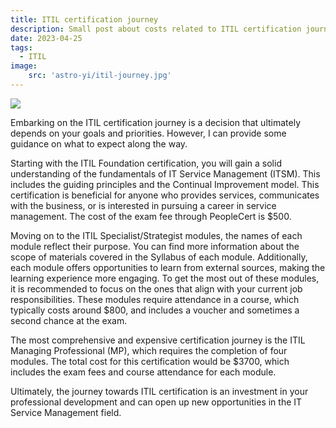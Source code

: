 ```yaml
---
title: ITIL certification journey
description: Small post about costs related to ITIL certification journey
date: 2023-04-25
tags:
  - ITIL
image: 
    src: 'astro-yi/itil-journey.jpg'
---
```


![](/astro-yi/itil-journey.jpg)

Embarking on the ITIL certification journey is a decision that ultimately depends on your goals and priorities. However, I can provide some guidance on what to expect along the way.

Starting with the ITIL Foundation certification, you will gain a solid understanding of the fundamentals of IT Service Management (ITSM). This includes the guiding principles and the Continual Improvement model. This certification is beneficial for anyone who provides services, communicates with the business, or is interested in pursuing a career in service management. The cost of the exam fee through PeopleCert is $500.

Moving on to the ITIL Specialist/Strategist modules, the names of each module reflect their purpose. You can find more information about the scope of materials covered in the Syllabus of each module. Additionally, each module offers opportunities to learn from external sources, making the learning experience more engaging. To get the most out of these modules, it is recommended to focus on the ones that align with your current job responsibilities. These modules require attendance in a course, which typically costs around $800, and includes a voucher and sometimes a second chance at the exam.

The most comprehensive and expensive certification journey is the ITIL Managing Professional (MP), which requires the completion of four modules. The total cost for this certification would be $3700, which includes the exam fees and course attendance for each module.

Ultimately, the journey towards ITIL certification is an investment in your professional development and can open up new opportunities in the IT Service Management field.
